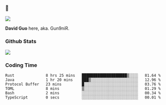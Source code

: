 ### 👋

![](https://komarev.com/ghpvc/?username=Gun9niR&label=Total+Views)

**David Guo** here, aka. Gun9niR.

### Github Stats

<img src="https://github-readme-stats.vercel.app/api?username=Gun9niR&count_private=true&show_icons=true&theme=vue-dark&hide_title=true">

### Coding Time

<!--START_SECTION:waka-->

```text
Rust              8 hrs 25 mins   ████████████████████▒░░░░   81.64 %
Java              1 hr 20 mins    ███▒░░░░░░░░░░░░░░░░░░░░░   12.96 %
Protocol Buffer   23 mins         █░░░░░░░░░░░░░░░░░░░░░░░░   03.76 %
TOML              8 mins          ▒░░░░░░░░░░░░░░░░░░░░░░░░   01.29 %
Bash              2 mins          ░░░░░░░░░░░░░░░░░░░░░░░░░   00.34 %
TypeScript        0 secs          ░░░░░░░░░░░░░░░░░░░░░░░░░   00.01 %
```

<!--END_SECTION:waka-->

